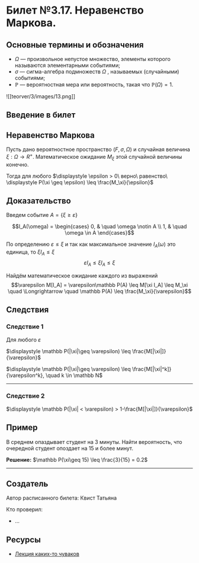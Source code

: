 # Билет №3.17. Неравенство Маркова.

<!-- **Краткое определение:** бла-бла-бла    -->
<!-- **Длинное определение:** бла-бла-бла -->

## Основные термины и обозначения

- $\Omega$  — произвольное непустое множество, элементы которого называются элементарными событиями;  
- $\sigma$ — сигма-алгебра подмножеств ${\displaystyle \Omega }$ , называемых (случайными) событиями;  
- ${\displaystyle \mathbb {P} }$  — вероятностная мера или вероятность, такая что ${\displaystyle \mathbb {P} (\Omega )=1}$.

![[teorver/3/images/13.png]]

## Введение в билет

## Неравенство Маркова
Пусть дано вероятностное пространство $(F, \sigma, \Omega)$ 
и случайная величина $\xi: \Omega \to R^+$. 
Математическое ожидание $M_\xi$ этой случайной величины конечно. 

Тогда для любого $\displaystyle \epsilon > 0\ верно\ равенство\ \displaystyle P(\xi \geq \epsilon) \leq \frac{M_\xi}{\epsilon}$

## Доказательство 

Введем событие $A = \lbrace \xi \geq \varepsilon \rbrace$ 

$$I_A(\omega) = 
\begin{cases} 0, & \quad \omega \notin A \\
1, & \quad \omega \in A 
\end{cases}$$

По определению $\varepsilon \leq \xi$ и 
так как максимальное значение $I_A(\omega)$ 
это единица, то $\xi I_A \leq \xi$   
$$\varepsilon I_A \leq \xi I_A \leq \xi$$


Найдём математическое ожидание каждого из выражений  
$$\varepsilon M[I_A] = \varepsilon\mathbb P(A) \leq M[\xi I_A] \leq M_\xi \quad \Longrightarrow \quad \mathbb P(A) \leq \frac{M_\xi}{\varepsilon}$$

## Следствия
### Следствие 1
Для любого $\varepsilon$

$\displaystyle \mathbb P(|\xi|\geq \varepsilon) \leq \frac{M[|\xi|]}{\varepsilon}$

$\displaystyle \mathbb P(|\xi|\geq \varepsilon) \leq \frac{M[|\xi|^k]}{\varepsilon^k}, \quad k \in \mathbb N$

---

### Следствие 2

$\displaystyle \mathbb P(|\xi| < \varepsilon) > 1-\frac{M[|\xi|]}{\varepsilon}$

## Пример

В среднем опаздывает студент на 3 минуты. Найти вероятность, что очередной студент опоздает на 15 и более минут.

**Решение:** $\mathbb P(\xi\geq 15) \leq \frac{3}{15} = 0.2$

---
## Создатель

Автор расписанного билета: Квист Татьяна

Кто проверил:
- ...

## Ресурсы
- [Лекция каких-то чуваков](https://eduardgorbunov.github.io/assets/files/Seminar10_675_with_solutions.pdf)
